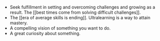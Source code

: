 - Seek fulfillment in setting and overcoming challenges and growing as a result. The [[best times come from solving difficult challenges]].
- The [[era of average skills is ending]]. Ultralearning is a way to attain mastery.
- A compelling vision of something you want to do.
- A great curiosity about something.